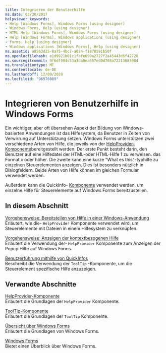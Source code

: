 ```yaml
---
title: Integrieren der Benutzerhilfe
ms.date: 03/30/2017
helpviewer_keywords:
- Help [Windows Forms], Windows Forms (using designer)
- Windows Forms, Help (using designer)
- HTML Help [Windows Forms], Windows Forms (using designer)
- Help [Windows Forms], Windows applications (using designer)
- forms. Help (using designer)
- Windows applications [Windows Forms], Help (using designer)
ms.assetid: a8563d25-8a75-4bc7-a024-f1870591b50f
ms.openlocfilehash: e1d9921b01c1fafe690a2727f2a45443d6f42728
ms.sourcegitcommit: 9f6df084c53a3da0ea657ed0d708a72213683084
ms.translationtype: MT
ms.contentlocale: de-DE
ms.lasthandoff: 12/09/2020
ms.locfileid: "96976089"
---
```

# <a name="integrating-user-help-in-windows-forms"></a>Integrieren von Benutzerhilfe in Windows Forms
Ein wichtiger, aber oft übersehen Aspekt der Bildung von Windows-basierten Anwendungen ist das Hilfesystem, da Benutzer in Zeiten von Verwirrung auf Unterstützung setzen. Windows Forms unterstützen zwei verschiedene Arten von Hilfe, die jeweils von der [HelpProvider-Komponente](../controls/helpprovider-component-windows-forms.md)bereitgestellt werden. Der erste Punkt besteht darin, den Benutzer auf eine Hilfedatei der HTML-oder HTML-Hilfe 1 zu verweisen. das Format *x* oder höher. Die zweite kann eine kurze "What es this"-typhilfe zu einzelnen Steuerelementen anzeigen. Dies ist besonders nützlich in Dialogfeldern. Beide Arten von Hilfe können im gleichen Formular verwendet werden.  
  
 Außerdem kann die QuickInfo- [Komponente](../controls/tooltip-component-windows-forms.md) verwendet werden, um einzelne Hilfe für Steuerelemente auf Windows Forms bereitzustellen.  
  
## <a name="in-this-section"></a>In diesem Abschnitt  
 [Vorgehensweise: Bereitstellen von Hilfe in einer Windows-Anwendung](how-to-provide-help-in-a-windows-application.md)  
 Erläutert, wie die- `HelpProvider` Komponente verwendet wird, um Steuerelemente mit Dateien in einem Hilfesystem zu verknüpfen.  
  
 [Vorgehensweise: Anzeigen der kontextbezogenen Hilfe](how-to-display-pop-up-help.md)  
 Erläutert die Verwendung der- `HelpProvider` Komponente zum Anzeigen der Popup Hilfe auf Windows Forms.  
  
 [Benutzerführung mithilfe von QuickInfos](control-help-using-tooltips.md)  
 Beschreibt die Verwendung der `ToolTip` -Komponente, um die Steuerelement spezifische Hilfe anzuzeigen.  
  
## <a name="related-sections"></a>Verwandte Abschnitte  
 [HelpProvider-Komponente](../controls/helpprovider-component-windows-forms.md)  
 Erläutert die Grundlagen der `HelpProvider` Komponente.  
  
 [ToolTip-Komponente](../controls/tooltip-component-windows-forms.md)  
 Erläutert die Grundlagen der `ToolTip` Komponente.  
  
 [Übersicht über Windows Forms](../windows-forms-overview.md)  
 Erläutert die Grundlagen von Windows Forms.  
  
 [Windows Forms](../index.yml)  
 Bietet einen Überblick über Windows Forms.
